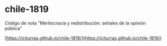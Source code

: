# chile-1819
Código de nota "Meritocracia y redistribución: señales de la opinión pública" 

[https://jciturras.github.io/chile-1819/](https://jciturras.github.io/chile-1819/)
